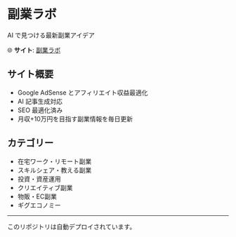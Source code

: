 # 副業ラボ

AI で見つける最新副業アイデア

🌐 **サイト**: [副業ラボ](https://yourusername.github.io/fukugyo-lab/)

## サイト概要
- Google AdSense とアフィリエイト収益最適化
- AI 記事生成対応
- SEO 最適化済み
- 月収+10万円を目指す副業情報を毎日更新

## カテゴリー
- 在宅ワーク・リモート副業
- スキルシェア・教える副業
- 投資・資産運用
- クリエイティブ副業
- 物販・EC副業
- ギグエコノミー

---
このリポジトリは自動デプロイされています。
